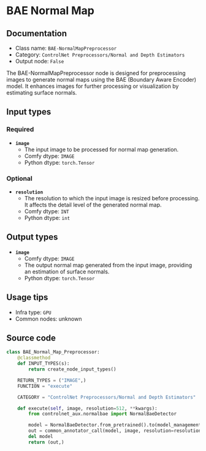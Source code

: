 # BAE Normal Map
## Documentation
- Class name: `BAE-NormalMapPreprocessor`
- Category: `ControlNet Preprocessors/Normal and Depth Estimators`
- Output node: `False`

The BAE-NormalMapPreprocessor node is designed for preprocessing images to generate normal maps using the BAE (Boundary Aware Encoder) model. It enhances images for further processing or visualization by estimating surface normals.
## Input types
### Required
- **`image`**
    - The input image to be processed for normal map generation.
    - Comfy dtype: `IMAGE`
    - Python dtype: `torch.Tensor`
### Optional
- **`resolution`**
    - The resolution to which the input image is resized before processing. It affects the detail level of the generated normal map.
    - Comfy dtype: `INT`
    - Python dtype: `int`
## Output types
- **`image`**
    - Comfy dtype: `IMAGE`
    - The output normal map generated from the input image, providing an estimation of surface normals.
    - Python dtype: `torch.Tensor`
## Usage tips
- Infra type: `GPU`
- Common nodes: unknown


## Source code
```python
class BAE_Normal_Map_Preprocessor:
    @classmethod
    def INPUT_TYPES(s):
        return create_node_input_types()

    RETURN_TYPES = ("IMAGE",)
    FUNCTION = "execute"

    CATEGORY = "ControlNet Preprocessors/Normal and Depth Estimators"

    def execute(self, image, resolution=512, **kwargs):
        from controlnet_aux.normalbae import NormalBaeDetector

        model = NormalBaeDetector.from_pretrained().to(model_management.get_torch_device())
        out = common_annotator_call(model, image, resolution=resolution)
        del model
        return (out,)

```
